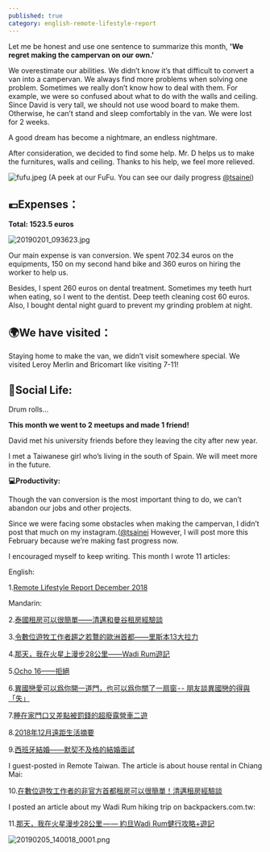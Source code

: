 ```yaml
---
published: true
category: english-remote-lifestyle-report
---
```


Let me be honest and use one sentence to summarize this month, **'We regret making the campervan on our own.'**

We overestimate our abilities. We didn’t know it’s that difficult to convert a van into a campervan. We always find more problems when solving one problem. Sometimes we really don’t know how to deal with them. For example, we were so confused about what to do with the walls and ceiling. Since David is very tall, we should not use wood board to make them. Otherwise, he can’t stand and sleep comfortably in the van. We were lost for 2 weeks.

A good dream has become a nightmare, an endless nightmare. 

After consideration, we decided to find some help. Mr. D helps us to make the furnitures, walls and ceiling. Thanks to his help, we feel more relieved. 

![fufu.jpeg]({{site.baseurl}}/images/fufu.jpeg)
(A peek at our FuFu. You can see our daily progress [@tsainei](https://www.instagram.com/tsainei/?hl=es))

## 💶Expenses：

**Total: 1523.5 euros**

![20190201_093623.jpg]({{site.baseurl}}/images/20190201_093623.jpg)

Our main expense is van conversion. We spent 702.34 euros on the equipments, 150 on my second hand bike and 360 euros on hiring the worker to help us.

Besides, I spent 260 euros on dental treatment. Sometimes my teeth hurt when eating, so I went to the dentist. Deep teeth cleaning cost 60 euros. Also, I bought dental night guard to prevent my grinding problem at night.

## 🌍We have visited：

Staying home to make the van, we didn’t visit somewhere special. We visited Leroy Merlin and Bricomart like visiting 7-11!

## 🍻Social Life:

Drum rolls…

**This month we went to 2 meetups and made 1 friend!**

David met his university friends before they leaving the city after new year.

I met a Taiwanese girl who’s living in the south of Spain. We will meet more in the future.

**💻Productivity:**

Though the van conversion is the most important thing to do, we can’t abandon our jobs and other projects.

Since we were facing some obstacles when making the campervan, I didn’t post that much on my instagram.([@tsainei](https://www.instagram.com/tsainei/) However, I will post more this February because we’re making fast progress now.

I encouraged myself to keep writing. This month I wrote 11 articles:

English:

1.[Remote Lifestyle Report December 2018](https://tsainei.com/Remote-Lifestyle-Report-December-2018/)


Mandarin:

2.[泰國租房可以很簡單——清邁和曼谷租房經驗談](https://tsainei.com/%E6%B3%B0%E5%9C%8B%E7%A7%9F%E6%88%BF%E5%8F%AF%E4%BB%A5%E5%BE%88%E7%B0%A1%E5%96%AE-%E6%B8%85%E9%82%81%E5%92%8C%E6%9B%BC%E8%B0%B7%E7%A7%9F%E6%88%BF%E7%B6%93%E9%A9%97%E8%AB%87/)

3.[令數位遊牧工作者趨之若鶩的歐洲首都——里斯本13大拉力](https://tsainei.com/%E4%BB%A4%E6%95%B8%E4%BD%8D%E9%81%8A%E7%89%A7%E5%B7%A5%E4%BD%9C%E8%80%85%E8%B6%A8%E4%B9%8B%E8%8B%A5%E9%B6%A9%E7%9A%84%E6%AD%90%E6%B4%B2%E9%A6%96%E9%83%BD-%E9%87%8C%E6%96%AF%E6%9C%AC13%E5%A4%A7%E6%8B%89%E5%8A%9B/)

4.[那天，我在火星上漫步28公里——Wadi Rum遊記](https://medium.com/live-on-the-road/wadi-rum-travel-walk-in-the-desert-1abff8f144f5)

5.[Ocho 16——拒絕](https://tsainei.com/Ocho-16-%E6%8B%92%E7%B5%95/)

6.[異國戀愛可以爲你開一道門，也可以爲你關了一扇窗 - - 朋友談異國戀的得與「失」](https://medium.com/live-on-the-road/gain-and-loss-in-a-cross-culture-relationship-e69365571bce)

7.[睡在家門口又差點被罰錢的超廢露營車二遊](https://tsainei.com/%E7%9D%A1%E5%9C%A8%E5%AE%B6%E9%96%80%E5%8F%A3%E5%8F%88%E5%B7%AE%E9%BB%9E%E8%A2%AB%E7%BD%B0%E9%8C%A2%E7%9A%84%E8%B6%85%E5%BB%A2%E9%9C%B2%E7%87%9F%E8%BB%8A%E4%BA%8C%E9%81%8A/)

8.[2018年12月遠距生活摘要](https://tsainei.com/2018%E5%B9%B412%E6%9C%88%E9%81%A0%E8%B7%9D%E7%94%9F%E6%B4%BB%E6%91%98%E8%A6%81/)

9.[西班牙結婚——默契不及格的結婚面試](https://tsainei.com/%E8%A5%BF%E7%8F%AD%E7%89%99%E7%B5%90%E5%A9%9A-%E9%BB%98%E5%A5%91%E4%B8%8D%E5%8F%8A%E6%A0%BC%E7%9A%84%E7%B5%90%E5%A9%9A%E9%9D%A2%E8%A9%A6/)


I guest-posted in Remote Taiwan. The article is about house rental in Chiang Mai:

10.[在數位遊牧工作者的非官方首都租房可以很簡單！清邁租房經驗談](https://medium.com/remote-taiwan/house-rental-in-chiang-mai-e3979e8998e9)

I posted an article about my Wadi Rum hiking trip on backpackers.com.tw:

11.[那天，我在火星漫步28公里 — — 約旦Wadi Rum健行攻略+遊記](https://www.backpackers.com.tw/forum/showthread.php?t=10232853)

![20190205_140018_0001.png]({{site.baseurl}}/images/20190205_140018_0001.png)
